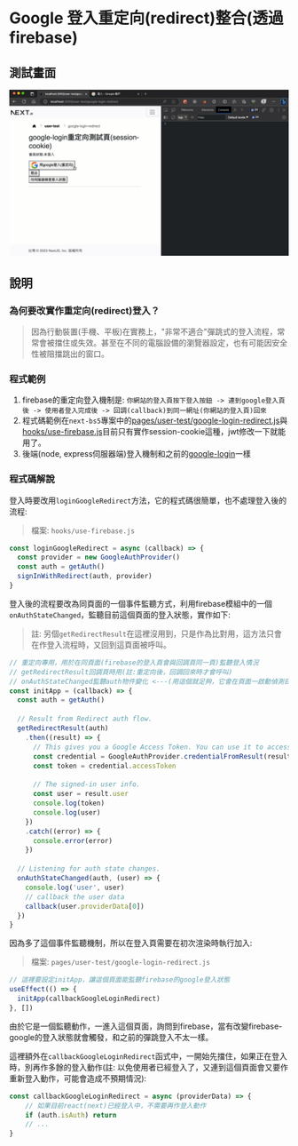 # Google 登入重定向(redirect)整合(透過firebase)

## 測試畫面

![](imgs//firebase-google-login-redirect.gif)

## 說明

### 為何要改實作重定向(redirect)登入？

> 因為行動裝置(手機、平板)在實務上，"非常不適合"彈跳式的登入流程，常常會被擋住或失效。甚至在不同的電腦設備的瀏覽器設定，也有可能因安全性被阻擋跳出的窗口。

### 程式範例

1. firebase的重定向登入機制是: `你網站的登入頁按下登入按鈕 -> 連到google登入頁後 -> 使用者登入完成後 -> 回調(callback)到同一網址(你網站的登入頁)回來`
2. 程式碼範例在`next-bs5`專案中的[pages/user-test/google-login-redirect.js](https://github.com/mfee-react/next-bs5/blob/main/pages/user-test/google-login-redirect.js)與[hooks/use-firebase.js](https://github.com/mfee-react/next-bs5/blob/main/hooks/use-firebase.js)目前只有實作session-cookie這種，jwt修改一下就能用了。
3. 後端(node, express伺服器端)登入機制和之前的[google-login](./google-login.md)一樣

### 程式碼解說

登入時要改用`loginGoogleRedirect`方法，它的程式碼很簡單，也不處理登入後的流程:

> 檔案: `hooks/use-firebase.js`

```js
const loginGoogleRedirect = async (callback) => {
  const provider = new GoogleAuthProvider()
  const auth = getAuth()
  signInWithRedirect(auth, provider)
}
```

登入後的流程要改為同頁面的一個事件監聽方式，利用firebase模組中的一個`onAuthStateChanged`，監聽目前這個頁面的登入狀態，實作如下:

> 註: 另個`getRedirectResult`在這裡沒用到，只是作為比對用，這方法只會在作登入流程時，又回到這頁面被呼叫。

```js
// 重定向專用，用於在同頁面(firebase的登入頁會與回調頁同一頁)監聽登入情況
// getRedirectResult回調頁時用(註:重定向後，回調回來時才會呼叫)
// onAuthStateChanged監聽auth物件變化 <---(用這個就足夠，它會在頁面一啟動偵測目前登入情況)
const initApp = (callback) => {
  const auth = getAuth()

  // Result from Redirect auth flow.
  getRedirectResult(auth)
    .then((result) => {
      // This gives you a Google Access Token. You can use it to access Google APIs.
      const credential = GoogleAuthProvider.credentialFromResult(result)
      const token = credential.accessToken

      // The signed-in user info.
      const user = result.user
      console.log(token)
      console.log(user)
    })
    .catch((error) => {
      console.error(error)
    })

  // Listening for auth state changes.
  onAuthStateChanged(auth, (user) => {
    console.log('user', user)
    // callback the user data
    callback(user.providerData[0])
  })
}
```

因為多了這個事件監聽機制，所以在登入頁需要在初次渲染時執行加入:

> 檔案: `pages/user-test/google-login-redirect.js`

```js
// 這裡要設定initApp，讓這個頁面能監聽firebase的google登入狀態
useEffect(() => {
  initApp(callbackGoogleLoginRedirect)
}, [])
```

由於它是一個監聽動作，一進入這個頁面，詢問到firebase，當有改變firebase-google的登入狀態就會觸發，和之前的彈跳登入不太一樣。

這裡額外在`callbackGoogleLoginRedirect`函式中，一開始先擋住，如果正在登入時，別再作多餘的登入動作(註: 以免使用者已經登入了，又連到這個頁面會又要作重新登入動作，可能會造成不預期情況):

```js
const callbackGoogleLoginRedirect = async (providerData) => {
    // 如果目前react(next)已經登入中，不需要再作登入動作
    if (auth.isAuth) return
    // ...
}
```
